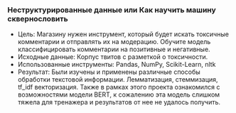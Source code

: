 ### Неструктурированные данные или Как научить машину сквернословить

- Цель: Магазину нужен инструмент, который будет искать токсичные комментарии и отправлять их на модерацию. Обучите модель классифицировать комментарии на позитивные и негативные.
- Исходные данные: Корпус твитов с разметкой о токсичности.
- Использованные инструменты: Pandas, NumPy, Scikit-Learn, nltk
- Результат: Были изучены и применены различные способы обработки текстовой информации. Лемматизация, стеммизация, tf_idf векторизация. Также в рамках этого проекта ознакомился с возможностями модели BERT, к сожалению эта модель слишком тяжела для тренажера и результатов от нее не удалось получить.

